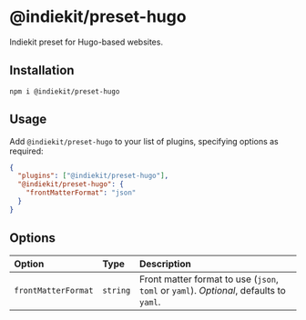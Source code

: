 # @indiekit/preset-hugo

Indiekit preset for Hugo-based websites.

## Installation

`npm i @indiekit/preset-hugo`

## Usage

Add `@indiekit/preset-hugo` to your list of plugins, specifying options as required:

```json
{
  "plugins": ["@indiekit/preset-hugo"],
  "@indiekit/preset-hugo": {
    "frontMatterFormat": "json"
  }
}
```

## Options

| Option              | Type     | Description                                                                            |
| :------------------ | :------- | :------------------------------------------------------------------------------------- |
| `frontMatterFormat` | `string` | Front matter format to use (`json`, `toml` or `yaml`). _Optional_, defaults to `yaml`. |
